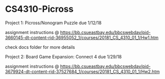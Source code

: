 # CS4310-Picross
Project 1: Picross/Nonogram Puzzle
due 1/12/18

assignment instructions @ https://bb.csueastbay.edu/bbcswebdav/pid-3660145-dt-content-rid-36955052_1/courses/20181_CS_4310_01_1/Hw1.htm

check docs folder for more details


Project 2: Board Game Expansion: Connect 4
due 1/29/18

assignment instructions @ https://bb.csueastbay.edu/bbcswebdav/pid-3679924-dt-content-rid-37527684_1/courses/20181_CS_4310_01_1/Hw2.htm
